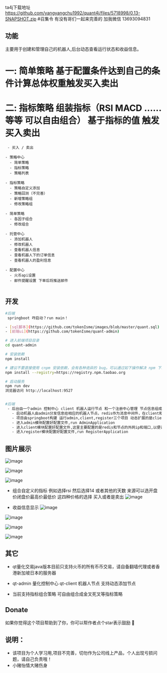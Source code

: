 ta4j下载地址 https://github.com/yangyangchu1992/quant4j/files/5718998/0.13-SNAPSHOT.zip
#召集令 有没有哥们一起来完善的 加我微信 13693094831
## 功能
 主要用于创建和管理自己的机器人,后台动态查看运行状态和收益信息。 
# 一: 简单策略 基于配置条件达到自己的条件计算总体权重触发买入卖出
# 二: 指标策略 组装指标（RSI MACD ......等等 可以自由组合） 基于指标的值 触发买入卖出
```
 - 买入 / 卖出

- 策略中心
  - 简单策略
  - 指标策略
  - 策略列表

- 指标策略
  - 策略自定义添加
  - 策略回测（不完善）
  - 新增策略组
  - 修改策略组

- 简单策略
  - 各因子组合
  - 修改组合

- 托管中心
  - 添加机器人
  - 修改机器人
  - 查看机器人信息
  - 查看机器人下的订单信息
  - 查看机器人的盈利信息

- 配置中心
  - 火币api设置
  - 邮件提醒设置 下单后将推送邮件


```

## 开发

```bash
#后端
 springboot 咋启动？run main！

- [sql脚本](https://github.com/tokenIsme/images/blob/master/quant.sql)
- [前端ui](https://github.com/tokenIsme/quant-admin)

# 进入前端项目目录
cd quant-admin

# 安装依赖
npm install

# 建议不要直接使用 cnpm 安装依赖，会有各种诡异的 bug。可以通过如下操作解决 npm 下载速度慢的问题
npm install --registry=https://registry.npm.taobao.org

# 启动服务
npm run dev   
浏览器访问 http://localhost:9527


#后端
 - 后台由一个admin 控制中心 client 机器人运行节点 和一个注册中心管理 节点信息组成
   - 启动机器人由admin分发信息给相应的机器人节点，redis作为消息中间件，在client和admin之间传递信息。
   - 项目由springboot构建 运行admin,client,register三个项目 动态扩展的是client节点。
   - 进入admin模块配置好配置文件,run AdminApplication
   - 进入client模块配置好配置文件,这里主要配置的是redis和节点的外网ip和端口,以便让admin获取到节点的信息。 执行run ClientApplication
   - 进入register模块配置好配置文件,run RegisterApplication
```


## 图片展示

 ![image](https://github.com/tokenIsme/images/blob/master/1557888795(1).jpg)
 
 ![image](https://github.com/tokenIsme/images/blob/master/1557888642(1).jpg)
 
 ![image](https://github.com/tokenIsme/images/blob/master/1557888658(1).jpg)
 
 - 组合自定义的指标 例如选择rsi 然后选择14 或者其他的天数 来源可以选开盘价闭盘价最高价最低价 这四种价格的选择 买入或者是卖出
 ![image](https://github.com/tokenIsme/images/blob/master/%E5%B1%8F%E5%B9%95%E6%88%AA%E5%9B%BE(7).png)
 
 - 收益信息显示
 ![image](https://github.com/tokenIsme/images/blob/master/%E5%B1%8F%E5%B9%95%E6%88%AA%E5%9B%BE(6).png)

 ![image](https://github.com/tokenIsme/images/blob/master/1557888693(1).jpg)
 
 ![image](https://github.com/tokenIsme/images/blob/master/1557888732(1).jpg)
 
 
 ![image](https://github.com/tokenIsme/images/blob/master/1557888747(1).jpg)


## 其它
 
  - qt量化交易java版本目前只支持火币的所有币币交易，请自备翻墙代理或者香港新加坡日本的服务器

  - qt-admin 量化控制中心 qt-client 机器人节点 支持动态添加节点

  - 当前支持指标组合策略 可自由组合成金叉死叉等指标策略

## Donate

如果你觉得这个项目帮助到了你，你可以帮作者点个star表示鼓励 :tropical_drink:

## 说明：
 
  - 该项目为个人学习用,项目不完善，切勿作为公司线上产品，个人出现亏损问题，请自己负责哦！
  - 小赌怡情大赌伤身


